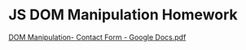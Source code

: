 # JS DOM Manipulation Homework

[DOM Manipulation- Contact Form - Google Docs.pdf](https://github.com/dianarrugea/js_dom_manipulation_sc_inf/files/14474674/DOM.Manipulation-.Contact.Form.-.Google.Docs.pdf)
